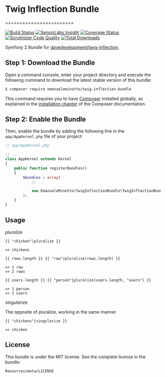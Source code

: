 # Twig Inflection Bundle
========================

[![Build Status](https://img.shields.io/travis/EmanueleMinotto/TwigInflectionBundle.svg?style=flat)](https://travis-ci.org/EmanueleMinotto/TwigInflectionBundle)
[![SensioLabs Insight](https://img.shields.io/sensiolabs/i/febf9d62-0971-423d-832a-ece843eaf6f3.svg?style=flat)](https://insight.sensiolabs.com/projects/febf9d62-0971-423d-832a-ece843eaf6f3)
[![Coverage Status](https://img.shields.io/coveralls/EmanueleMinotto/TwigInflectionBundle.svg?style=flat)](https://coveralls.io/r/EmanueleMinotto/TwigInflectionBundle)
[![Scrutinizer Code Quality](https://img.shields.io/scrutinizer/g/EmanueleMinotto/TwigInflectionBundle.svg?style=flat)](https://scrutinizer-ci.com/g/EmanueleMinotto/TwigInflectionBundle/)
[![Total Downloads](https://img.shields.io/packagist/dt/emanueleminotto/twig-inflection-bundle.svg?style=flat)](https://packagist.org/packages/emanueleminotto/twig-inflection-bundle)

Symfony 2 Bundle for [davedevelopment/twig-inflection](https://github.com/davedevelopment/twig-inflection).

Step 1: Download the Bundle
---------------------------

Open a command console, enter your project directory and execute the
following command to download the latest stable version of this bundle:

```bash
$ composer require emanueleminotto/twig-inflection-bundle
```

This command requires you to have [Composer](https://getcomposer.org/) installed globally, as explained
in the [installation chapter](https://getcomposer.org/doc/00-intro.md)
of the Composer documentation.

Step 2: Enable the Bundle
-------------------------

Then, enable the bundle by adding the following line in the `app/AppKernel.php`
file of your project:

```php
// app/AppKernel.php

// ...
class AppKernel extends Kernel
{
    public function registerBundles()
    {
        $bundles = array(
            // ...

            new EmanueleMinotto\TwigInflectionBundle\TwigInflectionBundle(),
        );
    }
}
```

Usage
-----

*pluralize*

```twig
{{ "chicken"|pluralize }}

=> chickens

{{ rows.length }} {{ "row"|pluralize(rows.length) }}

=> 1 row
=> 2 rows

{{ users.length }} {{ "person"|pluralize(users.length, "users") }}

=> 1 person
=> 2 users
```

*singularize*

The opposite of pluralize, working in the same manner

```twig
{{ "chickens"|singularize }}

=> chicken
```

License
-------

This bundle is under the MIT license. See the complete license in the bundle:

    Resources/meta/LICENSE
